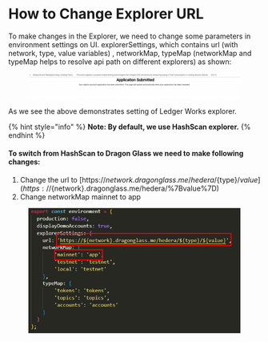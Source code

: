 # How to Change Explorer URL

To make changes in the Explorer, we need to change some parameters in environment settings on UI. explorerSettings, which contains url (with network, type, value variables) , networkMap, typeMap (networkMap and typeMap helps to resolve api path on different explorers) as shown:

<figure><img src="../../../.gitbook/assets/image (40).png" alt=""><figcaption></figcaption></figure>

As we see the above demonstrates setting of Ledger Works explorer.

{% hint style="info" %}
**Note: By default, we use HashScan explorer.**
{% endhint %}

#### To switch from HashScan to Dragon Glass we need to make following changes:

1. Change the url to [https://${network}.dragonglass.me/hedera/${type}/${value}](https://${network}.dragonglass.me/hedera/$%7Btype%7D/$%7Bvalue%7D)
2. Change networkMap mainnet to app

<figure><img src="../../../.gitbook/assets/image (1) (8) (1).png" alt=""><figcaption></figcaption></figure>
